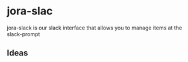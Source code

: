 # jora-slac
jora-slack is our slack interface that allows you to manage items at the slack-prompt

## Ideas

